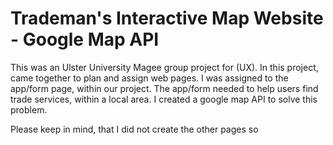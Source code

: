 # Trademan's Interactive Map Website - Google Map API

This was an Ulster University Magee group project for (UX). In this project, came together to plan and assign web pages. I was assigned to the app/form page, within our project. The app/form needed to help users find trade services, within a local area. I created a google map API to solve this problem.

Please keep in mind, that I did not create the other pages so
